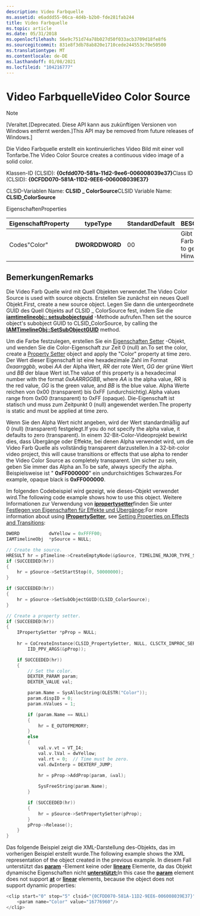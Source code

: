 ```yaml
---
description: Video Farbquelle
ms.assetid: e6addd55-06ca-4d4b-b2b0-fde281fab244
title: Video Farbquelle
ms.topic: article
ms.date: 05/31/2018
ms.openlocfilehash: 56e9c751d74a78b027d50f033acb3709d18fe8f6
ms.sourcegitcommit: 831e8f3db78ab820e1710cede244553c70e50500
ms.translationtype: MT
ms.contentlocale: de-DE
ms.lasthandoff: 01/08/2021
ms.locfileid: "104216777"
---
```

# <a name="video-color-source"></a><span data-ttu-id="e1bd9-103">Video Farbquelle</span><span class="sxs-lookup"><span data-stu-id="e1bd9-103">Video Color Source</span></span>

> [!Note]  
> <span data-ttu-id="e1bd9-104">\[Veraltet.</span><span class="sxs-lookup"><span data-stu-id="e1bd9-104">\[Deprecated.</span></span> <span data-ttu-id="e1bd9-105">Diese API kann aus zukünftigen Versionen von Windows entfernt werden.\]</span><span class="sxs-lookup"><span data-stu-id="e1bd9-105">This API may be removed from future releases of Windows.\]</span></span>

 

<span data-ttu-id="e1bd9-106">Die Video Farbquelle erstellt ein kontinuierliches Video Bild mit einer voll Tonfarbe.</span><span class="sxs-lookup"><span data-stu-id="e1bd9-106">The Video Color Source creates a continuous video image of a solid color.</span></span>

<span data-ttu-id="e1bd9-107">Klassen-ID (CLSID): **{0cfdd070-581a-11d2-9ee6-006008039e37}**</span><span class="sxs-lookup"><span data-stu-id="e1bd9-107">Class ID (CLSID): **{0CFDD070-581A-11D2-9EE6-006008039E37}**</span></span>

<span data-ttu-id="e1bd9-108">CLSID-Variablen Name: **CLSID \_ ColorSource**</span><span class="sxs-lookup"><span data-stu-id="e1bd9-108">CLSID Variable Name: **CLSID\_ColorSource**</span></span>

<span data-ttu-id="e1bd9-109">Eigenschaften</span><span class="sxs-lookup"><span data-stu-id="e1bd9-109">Properties</span></span>



| <span data-ttu-id="e1bd9-110">Eigenschaft</span><span class="sxs-lookup"><span data-stu-id="e1bd9-110">Property</span></span> | <span data-ttu-id="e1bd9-111">type</span><span class="sxs-lookup"><span data-stu-id="e1bd9-111">Type</span></span>      | <span data-ttu-id="e1bd9-112">Standard</span><span class="sxs-lookup"><span data-stu-id="e1bd9-112">Default</span></span> | <span data-ttu-id="e1bd9-113">BESCHREIBUNG</span><span class="sxs-lookup"><span data-stu-id="e1bd9-113">Description</span></span>                                   |
|----------|-----------|---------|-----------------------------------------------|
| <span data-ttu-id="e1bd9-114">Codes</span><span class="sxs-lookup"><span data-stu-id="e1bd9-114">"Color"</span></span>  | <span data-ttu-id="e1bd9-115">**DWORD**</span><span class="sxs-lookup"><span data-stu-id="e1bd9-115">**DWORD**</span></span> | <span data-ttu-id="e1bd9-116">0</span><span class="sxs-lookup"><span data-stu-id="e1bd9-116">0</span></span>       | <span data-ttu-id="e1bd9-117">Gibt die zu Generier gende Farbe an.</span><span class="sxs-lookup"><span data-stu-id="e1bd9-117">Specifies the color to generate.</span></span> <span data-ttu-id="e1bd9-118">Siehe Hinweise.</span><span class="sxs-lookup"><span data-stu-id="e1bd9-118">See Remarks.</span></span> |



 

## <a name="remarks"></a><span data-ttu-id="e1bd9-119">Bemerkungen</span><span class="sxs-lookup"><span data-stu-id="e1bd9-119">Remarks</span></span>

<span data-ttu-id="e1bd9-120">Die Video Farb Quelle wird mit Quell Objekten verwendet.</span><span class="sxs-lookup"><span data-stu-id="e1bd9-120">The Video Color Source is used with source objects.</span></span> <span data-ttu-id="e1bd9-121">Erstellen Sie zunächst ein neues Quell Objekt.</span><span class="sxs-lookup"><span data-stu-id="e1bd9-121">First, create a new source object.</span></span> <span data-ttu-id="e1bd9-122">Legen Sie dann die untergeordnete GUID des Quell Objekts auf CLSID \_ ColorSource fest, indem Sie die [**iamtimelineobj:: setsubobjectguid**](iamtimelineobj-setsubobjectguid.md) -Methode aufrufen.</span><span class="sxs-lookup"><span data-stu-id="e1bd9-122">Then set the source object's subobject GUID to CLSID\_ColorSource, by calling the [**IAMTimelineObj::SetSubObjectGUID**](iamtimelineobj-setsubobjectguid.md) method.</span></span>

<span data-ttu-id="e1bd9-123">Um die Farbe festzulegen, erstellen Sie ein [Eigenschaften Setter](property-setter.md) -Objekt, und wenden Sie die Color-Eigenschaft zur Zeit 0 (null) an.</span><span class="sxs-lookup"><span data-stu-id="e1bd9-123">To set the color, create a [Property Setter](property-setter.md) object and apply the "Color" property at time zero.</span></span> <span data-ttu-id="e1bd9-124">Der Wert dieser Eigenschaft ist eine hexadezimale Zahl im Format *0xaarrggbb*, wobei *AA* der Alpha Wert, *RR* der rote Wert, *GG* der grüne Wert und *BB* der blaue Wert ist.</span><span class="sxs-lookup"><span data-stu-id="e1bd9-124">The value of this property is a hexadecimal number with the format *0xAARRGGBB*, where *AA* is the alpha value, *RR* is the red value, *GG* is the green value, and *BB* is the blue value.</span></span> <span data-ttu-id="e1bd9-125">Alpha Werte reichen von 0x00 (transparent) bis 0xFF (undurchsichtig).</span><span class="sxs-lookup"><span data-stu-id="e1bd9-125">Alpha values range from 0x00 (transparent) to 0xFF (opaque).</span></span> <span data-ttu-id="e1bd9-126">Die-Eigenschaft ist statisch und muss zum Zeitpunkt 0 (null) angewendet werden.</span><span class="sxs-lookup"><span data-stu-id="e1bd9-126">The property is static and must be applied at time zero.</span></span>

<span data-ttu-id="e1bd9-127">Wenn Sie den Alpha Wert nicht angeben, wird der Wert standardmäßig auf 0 (null) (transparent) festgelegt.</span><span class="sxs-lookup"><span data-stu-id="e1bd9-127">If you do not specify the alpha value, it defaults to zero (transparent).</span></span> <span data-ttu-id="e1bd9-128">In einem 32-Bit-Color-Videoprojekt bewirkt dies, dass Übergänge oder Effekte, bei denen Alpha verwendet wird, um die Video Farb Quelle als vollständig transparent darzustellen.</span><span class="sxs-lookup"><span data-stu-id="e1bd9-128">In a 32-bit-color video project, this will cause transitions or effects that use alpha to render the Video Color Source as completely transparent.</span></span> <span data-ttu-id="e1bd9-129">Um sicher zu sein, geben Sie immer das Alpha an.</span><span class="sxs-lookup"><span data-stu-id="e1bd9-129">To be safe, always specify the alpha.</span></span> <span data-ttu-id="e1bd9-130">Beispielsweise ist " **0xFF000000**" ein undurchsichtiges Schwarzes.</span><span class="sxs-lookup"><span data-stu-id="e1bd9-130">For example, opaque black is **0xFF000000**.</span></span>

<span data-ttu-id="e1bd9-131">Im folgenden Codebeispiel wird gezeigt, wie dieses-Objekt verwendet wird.</span><span class="sxs-lookup"><span data-stu-id="e1bd9-131">The following code example shows how to use this object.</span></span> <span data-ttu-id="e1bd9-132">Weitere Informationen zur Verwendung von [**ipropertysetter**](ipropertysetter.md)finden Sie unter [Festlegen von Eigenschaften für Effekte und Übergänge](setting-properties-on-effects-and-transitions.md):</span><span class="sxs-lookup"><span data-stu-id="e1bd9-132">For more information about using [**IPropertySetter**](ipropertysetter.md), see [Setting Properties on Effects and Transitions](setting-properties-on-effects-and-transitions.md):</span></span>


```C++
DWORD           dwYellow = 0xFFFF00;
IAMTimelineObj  *pSource = NULL;

// Create the source.
HRESULT hr = pTimeline->CreateEmptyNode(&pSource, TIMELINE_MAJOR_TYPE_SOURCE);
if (SUCCEEDED(hr))
{
    hr = pSource->SetStartStop(0, 50000000);
}

if (SUCCEEDED(hr))
{
    hr = pSource->SetSubObjectGUID(CLSID_ColorSource);
}

// Create a property setter.
if (SUCCEEDED(hr))
{
    IPropertySetter *pProp = NULL;
    
    hr = CoCreateInstance(CLSID_PropertySetter, NULL, CLSCTX_INPROC_SERVER, 
        IID_PPV_ARGS(&pProp));

    if SUCCEEDED(hr))
    {
        // Set the color.    
        DEXTER_PARAM param;
        DEXTER_VALUE val;

        param.Name = SysAllocString(OLESTR("Color"));
        param.dispID = 0;
        param.nValues = 1;

        if (param.Name == NULL)
        {
            hr = E_OUTOFMEMORY;
        }
        else
        {
            val.v.vt = VT_I4;
            val.v.lVal = dwYellow;
            val.rt = 0;  // Time must be zero.
            val.dwInterp = DEXTERF_JUMP;

            hr = pProp->AddProp(param, &val);
            
            SysFreeString(param.Name);
        }

        if (SUCCEEDED(hr))
        {
            hr = pSource->SetPropertySetter(pProp); 
        }
        pProp->Release();
    }
}
```



<span data-ttu-id="e1bd9-133">Das folgende Beispiel zeigt die XML-Darstellung des-Objekts, das im vorherigen Beispiel erstellt wurde.</span><span class="sxs-lookup"><span data-stu-id="e1bd9-133">The following example shows the XML representation of the object created in the previous example.</span></span> <span data-ttu-id="e1bd9-134">In diesem Fall unterstützt das [**param**](param-element.md) -Element keine oder [**lineare**](linear-element.md) Elemente, da das Objekt dynamische Eigenschaften nicht [**unterstützt:**](at-element.md)</span><span class="sxs-lookup"><span data-stu-id="e1bd9-134">In this case the [**param**](param-element.md) element does not support [**at**](at-element.md) or [**linear**](linear-element.md) elements, because the object does not support dynamic properties:</span></span>


```C++
<clip start="0" stop="5" clsid="{0CFDD070-581A-11D2-9EE6-006008039E37}">
    <param name="Color" value="16776960"/>
</clip>
```



 

 



